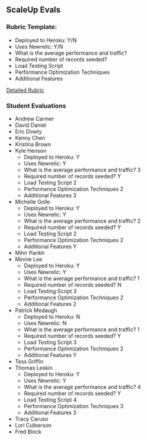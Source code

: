 ## ScaleUp Evals

### Rubric Template:

  * Deployed to Heroku: Y/N
  * Uses Newrelic: Y/N
  * What is the average performance and traffic?
  * Required number of records seeded?
  * Load Testing Script
  * Performance Optimization Techniques
  * Additional Features

[Detailed Rubric](https://github.com/JumpstartLab/curriculum/blob/master/source/projects/the_scale_up.markdown#project-requirements)

### Student Evaluations

* Andrew Carmer
* David Daniel
* Eric Dowty
* Kenny Chen
* Kristina Brown
* Kyle Henson
  * Deployed to Heroku: Y
  * Uses Newrelic: Y
  * What is the average performance and traffic? 3
  * Required number of records seeded? Y
  * Load Testing Script 2
  * Performance Optimization Techniques 2
  * Additional Features 3
* Michelle Golle
  * Deployed to Heroku: Y
  * Uses Newrelic: Y
  * What is the average performance and traffic? 2
  * Required number of records seeded? Y
  * Load Testing Script 2
  * Performance Optimization Techniques 2
  * Additional Features Y
* Mihir Parikh
* Minnie Lee
  * Deployed to Heroku: Y
  * Uses Newrelic: Y
  * What is the average performance and traffic? 1
  * Required number of records seeded? N
  * Load Testing Script 3
  * Performance Optimization Techniques 2
  * Additional Features 2
* Patrick Medaugh
  * Deployed to Heroku: N
  * Uses Newrelic: N
  * What is the average performance and traffic? 1
  * Required number of records seeded? Y
  * Load Testing Script 3
  * Performance Optimization Techniques 2 
  * Additional Features Y
* Tess Griffin
* Thomas Leskin
  * Deployed to Heroku: Y
  * Uses Newrelic: Y
  * What is the average performance and traffic? 4
  * Required number of records seeded? Y
  * Load Testing Script 4
  * Performance Optimization Techniques 3
  * Additional Features 3
* Tracy Caruso
* Lori Culberson
* Fred Block
